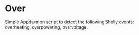 # Over
Simple Appdaemon script to detect the following Shelly events: overheating, overpowering, overvoltage.
